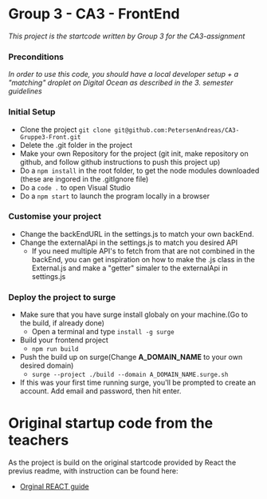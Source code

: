 # Group 3 - CA3 - FrontEnd
*This project is the startcode written by Group 3 for the CA3-assignment*

### Preconditions
*In order to use this code, you should have a local developer setup + a "matching" droplet on Digital Ocean as described in the 3. semester guidelines* 

### Initial Setup
 - Clone the project `git clone git@github.com:PetersenAndreas/CA3-Gruppe3-Front.git`
 - Delete the .git folder in the project
 - Make your own Repository for the project (git init, make repository on github, and follow github instructions to push this project up)
 - Do a `npm install` in the root folder, to get the node modules downloaded (these are ingored in the .gitIgnore file)
 - Do a `code .` to open Visual Studio
 - Do a `npm start` to launch the program locally in a browser

 ### Customise your project
 - Change the backEndURL in the settings.js to match your own backEnd.
 - Change the externalApi in the settings.js to match you desired API
    - If you need multiple API's to fetch from that are not combined in the backEnd, you can get inspiration on how to make the .js class in the External.js and make a "getter" simaler to the externalApi in settings.js 
### Deploy the project to surge
- Make sure that you have surge install globaly on your machine.(Go to the build, if already done)
    - Open a terminal and type `install -g surge` 
- Build your frontend project
    - `npm run build`
- Push the build up on surge(Change **A_DOMAIN_NAME** to your own desired domain)
    - `surge --project ./build --domain A_DOMAIN_NAME.surge.sh`
- If this was your first time running surge, you'll be prompted to create an account. Add email and password, then hit enter.     

# Original startup code from the teachers

As the project is build on the original startcode provided by React the previus readme, with instruction can be found here: 
 - [Orginal REACT guide](README_NPM_INSTRUCTIONS.md)
